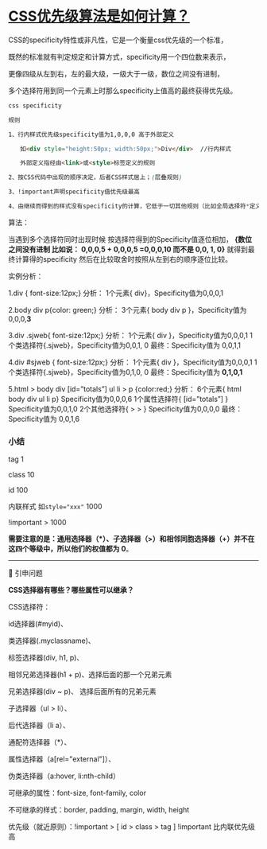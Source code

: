 # [CSS优先级算法是如何计算？](https://www.cnblogs.com/love-sea520/p/5903196.html)

CSS的specificity特性或非凡性，它是一个衡量css优先级的一个标准，

既然的标准就有判定规定和计算方式，specificity用一个四位数来表示，

更像四级从左到右，左的最大级，一级大于一级，数位之间没有进制，

多个选择符用到同一个元素上时那么specificity上值高的最终获得优先级。

 

```html
css specificity

规则

1、行内样式优先级specificity值为1,0,0,0 高于外部定义

　　如<div style="height:50px; width:50px;">Div</div>  //行内样式

　　外部定义指经由<link>或<style>标签定义的规则                           

2、按CSS代码中出现的顺序决定，后者CSS样式居上；(层叠规则)

3、!important声明specificity值优先级最高

4、由继续而得到的样式没有specificity的计算，它低于一切其他规则（比如全局选择符*定义规则）
```



算法： 

当遇到多个选择符同时出现时候 
按选择符得到的Specificity值逐位相加， 
**{数位之间没有进制 比如说： 0,0,0,5 + 0,0,0,5 =0,0,0,10 而不是 0,0, 1, 0}** 
就得到最终计算得的specificity
然后在比较取舍时按照从左到右的顺序逐位比较。 

实例分析： 

1.div { font-size:12px;} 
分析： 
1个元素{ div}，Specificity值为0,0,0,1 

2.body div p{color: green;} 
分析： 
3个元素{ body div p }，Specificity值为0,0,0,**3** 



3.div .sjweb{ font-size:12px;} 
分析： 
1个元素{ div }，Specificity值为0,0,0,1 
1个类选择符{.sjweb}，Specificity值为0,0,1, 0 
最终：Specificity值为 0,0,1,1 



4.div #sjweb { font-size:12px;} 
分析： 
1个元素{ div }，Specificity值为0,0,0,1 
1个类选择符{.sjweb}，Specificity值为0,1,0, 0 
最终：Specificity值为 **0,1,0,1** 



5.html > body div [id=”totals”] ul li > p {color:red;} 
分析： 
6个元素{ html body div ul li p} Specificity值为0,0,0,6 
1个属性选择符{ [id=”totals”] } Specificity值为0,0,1,0 
2个其他选择符{ > > } Specificity值为0,0,0,0 
最终：Specificity值为 0,0,1,6 



### 小结

tag 1

class 10

id 100

内联样式 如`style="xxx"` 1000

!important > 1000



**需要注意的是：通用选择器（\*）、子选择器（>）和相邻同胞选择器（+）并不在这四个等级中，所以他们的权值都为 0**。



------------------------------------------------------------------------------------------------------------

:cookie: 引申问题

**CSS选择器有哪些？哪些属性可以继承？**

CSS选择符：

id选择器(#myid)、

类选择器(.myclassname)、

标签选择器(div, h1, p)、

相邻兄弟选择器(h1 + p)、选择后面的那一个兄弟元素

兄弟选择器(div ~ p)、 选择后面所有的兄弟元素

子选择器（ul > li）、

后代选择器（li a）、

通配符选择器（*）、

属性选择器（a[rel="external"]）、

伪类选择器（a:hover, li:nth-child）

可继承的属性：font-size, font-family, color

不可继承的样式：border, padding, margin, width, height

优先级（就近原则）：!important > [ id > class > tag ]
!important 比内联优先级高


